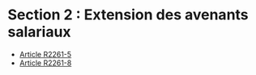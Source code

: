 # Section 2 : Extension des avenants salariaux

* [Article R2261-5](./LEGIARTI000018535623.md)
* [Article R2261-8](./LEGIARTI000018535617.md)
